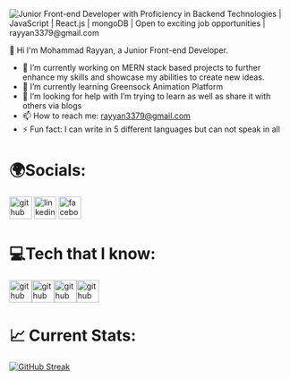 
![Junior Front-end Developer with Proficiency in Backend Technologies | JavaScript | React.js | mongoDB | Open to exciting job opportunities | rayyan3379@gmail.com](https://i.ibb.co/120WQg2/techno.png)

👋 Hi I'm Mohammad Rayyan, a Junior Front-end Developer.


- 🔭 I’m currently working on MERN stack based projects to further enhance my skills and showcase my abilities to create new ideas. 
- 🌱 I’m currently learning Greensock Animation Platform 
- 🤔 I’m looking for help with I’m trying to learn as well as share it with others via blogs 
- 📫 How to reach me: rayyan3379@gmail.com 
- ⚡ Fun fact:  I can write in 5 different languages but can not speak in all 


# 🌍Socials:

[<img src='https://cdn.jsdelivr.net/npm/simple-icons@3.0.1/icons/github.svg' alt='github' height='40'>](https://github.com/RayyanWebDev) [<img src='https://cdn.jsdelivr.net/npm/simple-icons@3.0.1/icons/linkedin.svg' alt='linkedin' height='40'>](https://www.linkedin.com/in/mohammad-rayyan-web-developer-31a0b3217/) [<img src='https://cdn.jsdelivr.net/npm/simple-icons@3.0.1/icons/facebook.svg' alt='facebook' height='40'>](https://www.facebook.com/profile.php?id=100010999953940&mibextid=ZbWKwL)

# 💻Tech that I know:

<img src='https://i.ibb.co/2304GYw/CSS3-logo-and-wordmark-svg.png' alt='github' height='40'><img src='https://i.ibb.co/c2tXHQv/png-transparent-logo-html5-brand-design-text-logo-number.png' alt='github' height='40'><img src='https://i.ibb.co/80SPm4V/Java-Script-Logo.png' alt='github' height='40'><img src='https://i.ibb.co/pnXJJzK/React-icon-svg.png' alt='github' height='40'>


# 📈 Current Stats:
[![GitHub Streak](https://streak-stats.demolab.com/?user=RayyanWebDev)](https://git.io/streak-stats)
